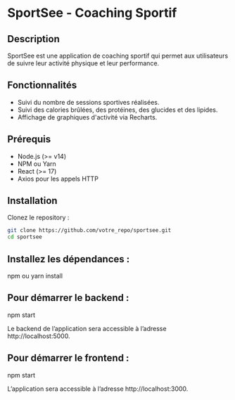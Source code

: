 # SportSee - Coaching Sportif

## Description

SportSee est une application de coaching sportif qui permet aux utilisateurs de suivre leur activité physique et leur performance.

## Fonctionnalités

- Suivi du nombre de sessions sportives réalisées.
- Suivi des calories brûlées, des protéines, des glucides et des lipides.
- Affichage de graphiques d'activité via Recharts.

## Prérequis

- Node.js (>= v14)
- NPM ou Yarn
- React (>= 17)
- Axios pour les appels HTTP

## Installation

Clonez le repository :

```bash
git clone https://github.com/votre_repo/sportsee.git
cd sportsee
```

## Installez les dépendances :

npm ou yarn install

## Pour démarrer le backend :

npm start

Le backend de l’application sera accessible à l’adresse http://localhost:5000.

## Pour démarrer le frontend :

npm start

L’application sera accessible à l’adresse http://localhost:3000.

